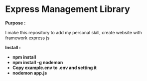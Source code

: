 <h1> Express Management Library </h1>

<b> Purpose : </b>
 <p>
  I make this repository to add my personal skill, create website with framework express js
 </p>
 
<b> Install : </b>
 <ul>
  <li>
    <b> npm install </b>
  </li>
 
  <li>
   <b> npm install -g nodemon</b>
  </li>
   
  <li>
   <b> Copy example.env to .env and setting it</b>
  </li>
 
  <li>
    <b> nodemon app.js </b>
  </li>
 </ul>
